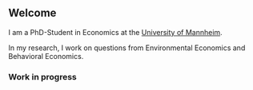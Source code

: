 ## Welcome

I am a PhD-Student in Economics at the [University of Mannheim](https://www.uni-mannheim.de/gess/).

In my research, I work on questions from Environmental Economics and Behavioral Economics.

### Work in progress
